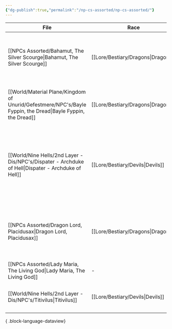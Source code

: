 ```yaml
---
{"dg-publish":true,"permalink":"/np-cs-assorted/np-cs-assorted/"}
---
```


| File                                                                                                            | Race                                  | Age     | Gender    | Titles                                                                                                                          | Status |
| --------------------------------------------------------------------------------------------------------------- | ------------------------------------- | ------- | --------- | ------------------------------------------------------------------------------------------------------------------------------- | ------ |
| [[NPCs Assorted/Bahamut, The Silver Scourge\|Bahamut, The Silver Scourge]]                                   | [[Lore/Bestiary/Dragons\|Dragons]] | Unknown | Feminine  | <ul><li>The Platinum Dragon</li><li>The Silver Scourge</li></ul>                                                                | Alive  |
| [[World/Material Plane/Kingdom of Unurid/Gefestmere/NPC's/Bayle Fyppin, the Dread\|Bayle Fyppin, the Dread]] | [[Lore/Bestiary/Dragons\|Dragons]] | Unknown | Masculine | <ul><li>The Dread</li><li>The Dread of Gladenlil</li></ul>                                                                      | Alive  |
| [[World/Nine Hells/2nd Layer - Dis/NPC's/Dispater - Archduke of Hell\|Dispater - Archduke of Hell]]          | [[Lore/Bestiary/Devils\|Devils]]   | Unknown | Masculine | <ul><li>Archdevil</li><li>Archduke of Hell</li><li>Archduke of Dis</li><li>The Iron Duke</li><li>The Father of Strife</li></ul> | Alive  |
| [[NPCs Assorted/Dragon Lord, Placidusax\|Dragon Lord, Placidusax]]                                           | [[Lore/Bestiary/Dragons\|Dragons]] | Unknown | Unkown    | <ul><li>Dragon Lord</li><li>King of the Dragons</li><li>Ymir's Chosen</li></ul>                                                 | Alive  |
| [[NPCs Assorted/Lady Maria, The Living God\|Lady Maria, The Living God]]                                     | \-                                    | \-      | \-        | \-                                                                                                                              | \-     |
| [[World/Nine Hells/2nd Layer - Dis/NPC's/Titivilus\|Titivilus]]                                              | [[Lore/Bestiary/Devils\|Devils]]   | Unknown | Male      | <ul><li>Nuncio of Dispater</li></ul>                                                                                            | Alive  |

{ .block-language-dataview}
